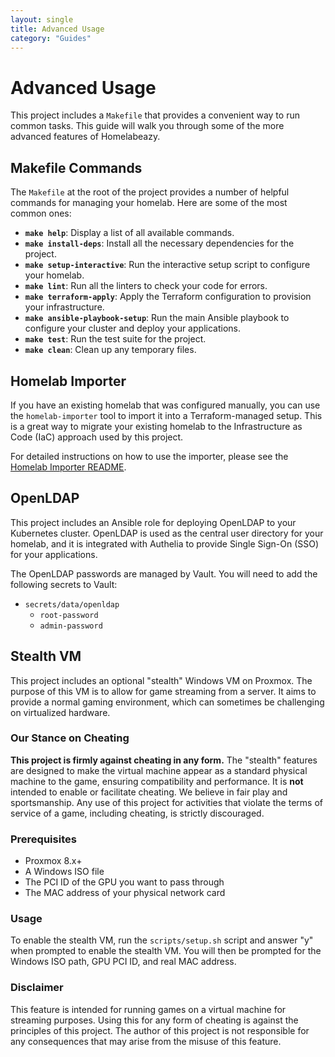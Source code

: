 ```yaml
---
layout: single
title: Advanced Usage
category: "Guides"
---
```


# Advanced Usage

This project includes a `Makefile` that provides a convenient way to run common tasks. This guide will walk you through some of the more advanced features of Homelabeazy.

## Makefile Commands

The `Makefile` at the root of the project provides a number of helpful commands for managing your homelab. Here are some of the most common ones:

-   **`make help`**: Display a list of all available commands.
-   **`make install-deps`**: Install all the necessary dependencies for the project.
-   **`make setup-interactive`**: Run the interactive setup script to configure your homelab.
-   **`make lint`**: Run all the linters to check your code for errors.
-   **`make terraform-apply`**: Apply the Terraform configuration to provision your infrastructure.
-   **`make ansible-playbook-setup`**: Run the main Ansible playbook to configure your cluster and deploy your applications.
-   **`make test`**: Run the test suite for the project.
-   **`make clean`**: Clean up any temporary files.

## Homelab Importer

If you have an existing homelab that was configured manually, you can use the `homelab-importer` tool to import it into a Terraform-managed setup. This is a great way to migrate your existing homelab to the Infrastructure as Code (IaC) approach used by this project.

For detailed instructions on how to use the importer, please see the [Homelab Importer README](../tools/homelab-importer/README.md).

## OpenLDAP

This project includes an Ansible role for deploying OpenLDAP to your Kubernetes cluster. OpenLDAP is used as the central user directory for your homelab, and it is integrated with Authelia to provide Single Sign-On (SSO) for your applications.

The OpenLDAP passwords are managed by Vault. You will need to add the following secrets to Vault:

-   `secrets/data/openldap`
    -   `root-password`
    -   `admin-password`

## Stealth VM

This project includes an optional "stealth" Windows VM on Proxmox. The purpose of this VM is to allow for game streaming from a server. It aims to provide a normal gaming environment, which can sometimes be challenging on virtualized hardware.

### Our Stance on Cheating

**This project is firmly against cheating in any form.** The "stealth" features are designed to make the virtual machine appear as a standard physical machine to the game, ensuring compatibility and performance. It is **not** intended to enable or facilitate cheating. We believe in fair play and sportsmanship. Any use of this project for activities that violate the terms of service of a game, including cheating, is strictly discouraged.

### Prerequisites

-   Proxmox 8.x+
-   A Windows ISO file
-   The PCI ID of the GPU you want to pass through
-   The MAC address of your physical network card

### Usage

To enable the stealth VM, run the `scripts/setup.sh` script and answer "y" when prompted to enable the stealth VM. You will then be prompted for the Windows ISO path, GPU PCI ID, and real MAC address.

### Disclaimer

This feature is intended for running games on a virtual machine for streaming purposes. Using this for any form of cheating is against the principles of this project. The author of this project is not responsible for any consequences that may arise from the misuse of this feature.
